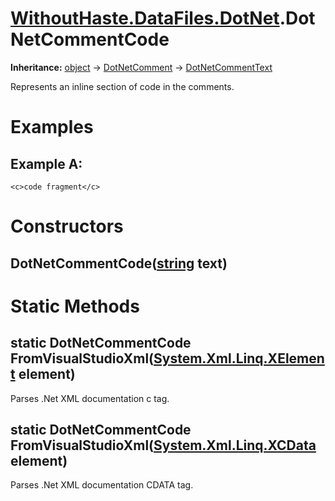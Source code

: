 # [WithoutHaste.DataFiles.DotNet](TableOfContents.WithoutHaste.DataFiles.DotNet.md).DotNetCommentCode

**Inheritance:** [object](https://docs.microsoft.com/en-us/dotnet/api/system.object) → [DotNetComment](WithoutHaste.DataFiles.DotNet.DotNetComment.md) → [DotNetCommentText](WithoutHaste.DataFiles.DotNet.DotNetCommentText.md)  

Represents an inline section of code in the comments.  

# Examples

## Example A:

`<c>code fragment</c>`  

# Constructors

## DotNetCommentCode([string](https://docs.microsoft.com/en-us/dotnet/api/system.string) text)

# Static Methods

## static DotNetCommentCode FromVisualStudioXml([System.Xml.Linq.XElement](https://docs.microsoft.com/en-us/dotnet/api/system.xml.linq.xelement) element)

Parses .Net XML documentation c tag.  

## static DotNetCommentCode FromVisualStudioXml([System.Xml.Linq.XCData](https://docs.microsoft.com/en-us/dotnet/api/system.xml.linq.xcdata) element)

Parses .Net XML documentation CDATA tag.  

